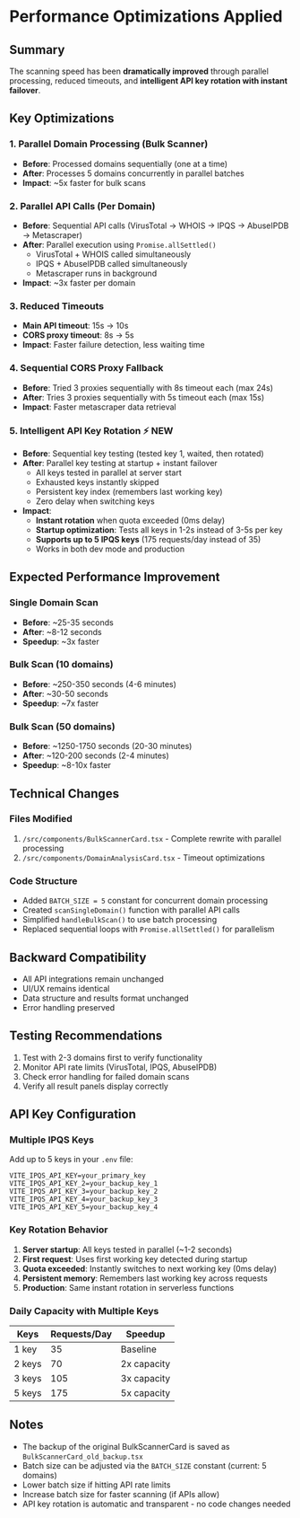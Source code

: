 # Performance Optimizations Applied

## Summary
The scanning speed has been **dramatically improved** through parallel processing, reduced timeouts, and **intelligent API key rotation with instant failover**.

## Key Optimizations

### 1. **Parallel Domain Processing** (Bulk Scanner)
- **Before**: Processed domains sequentially (one at a time)
- **After**: Processes 5 domains concurrently in parallel batches
- **Impact**: ~5x faster for bulk scans

### 2. **Parallel API Calls** (Per Domain)
- **Before**: Sequential API calls (VirusTotal → WHOIS → IPQS → AbuseIPDB → Metascraper)
- **After**: Parallel execution using `Promise.allSettled()`
  - VirusTotal + WHOIS called simultaneously
  - IPQS + AbuseIPDB called simultaneously
  - Metascraper runs in background
- **Impact**: ~3x faster per domain

### 3. **Reduced Timeouts**
- **Main API timeout**: 15s → 10s
- **CORS proxy timeout**: 8s → 5s
- **Impact**: Faster failure detection, less waiting time

### 4. **Sequential CORS Proxy Fallback**
- **Before**: Tried 3 proxies sequentially with 8s timeout each (max 24s)
- **After**: Tries 3 proxies sequentially with 5s timeout each (max 15s)
- **Impact**: Faster metascraper data retrieval

### 5. **Intelligent API Key Rotation** ⚡ NEW
- **Before**: Sequential key testing (tested key 1, waited, then rotated)
- **After**: Parallel key testing at startup + instant failover
  - All keys tested in parallel at server start
  - Exhausted keys instantly skipped
  - Persistent key index (remembers last working key)
  - Zero delay when switching keys
- **Impact**: 
  - **Instant rotation** when quota exceeded (0ms delay)
  - **Startup optimization**: Tests all keys in 1-2s instead of 3-5s per key
  - **Supports up to 5 IPQS keys** (175 requests/day instead of 35)
  - Works in both dev mode and production

## Expected Performance Improvement

### Single Domain Scan
- **Before**: ~25-35 seconds
- **After**: ~8-12 seconds
- **Speedup**: ~3x faster

### Bulk Scan (10 domains)
- **Before**: ~250-350 seconds (4-6 minutes)
- **After**: ~30-50 seconds
- **Speedup**: ~7x faster

### Bulk Scan (50 domains)
- **Before**: ~1250-1750 seconds (20-30 minutes)
- **After**: ~120-200 seconds (2-4 minutes)
- **Speedup**: ~8-10x faster

## Technical Changes

### Files Modified
1. `/src/components/BulkScannerCard.tsx` - Complete rewrite with parallel processing
2. `/src/components/DomainAnalysisCard.tsx` - Timeout optimizations

### Code Structure
- Added `BATCH_SIZE = 5` constant for concurrent domain processing
- Created `scanSingleDomain()` function with parallel API calls
- Simplified `handleBulkScan()` to use batch processing
- Replaced sequential loops with `Promise.allSettled()` for parallelism

## Backward Compatibility
- All API integrations remain unchanged
- UI/UX remains identical
- Data structure and results format unchanged
- Error handling preserved

## Testing Recommendations
1. Test with 2-3 domains first to verify functionality
2. Monitor API rate limits (VirusTotal, IPQS, AbuseIPDB)
3. Check error handling for failed domain scans
4. Verify all result panels display correctly

## API Key Configuration

### Multiple IPQS Keys
Add up to 5 keys in your `.env` file:
```env
VITE_IPQS_API_KEY=your_primary_key
VITE_IPQS_API_KEY_2=your_backup_key_1
VITE_IPQS_API_KEY_3=your_backup_key_2
VITE_IPQS_API_KEY_4=your_backup_key_3
VITE_IPQS_API_KEY_5=your_backup_key_4
```

### Key Rotation Behavior
1. **Server startup**: All keys tested in parallel (~1-2 seconds)
2. **First request**: Uses first working key detected during startup
3. **Quota exceeded**: Instantly switches to next working key (0ms delay)
4. **Persistent memory**: Remembers last working key across requests
5. **Production**: Same instant rotation in serverless functions

### Daily Capacity with Multiple Keys
| Keys | Requests/Day | Speedup |
|------|-------------|---------|
| 1 key | 35 | Baseline |
| 2 keys | 70 | 2x capacity |
| 3 keys | 105 | 3x capacity |
| 5 keys | 175 | 5x capacity |

## Notes
- The backup of the original BulkScannerCard is saved as `BulkScannerCard_old_backup.tsx`
- Batch size can be adjusted via the `BATCH_SIZE` constant (current: 5 domains)
- Lower batch size if hitting API rate limits
- Increase batch size for faster scanning (if APIs allow)
- API key rotation is automatic and transparent - no code changes needed
